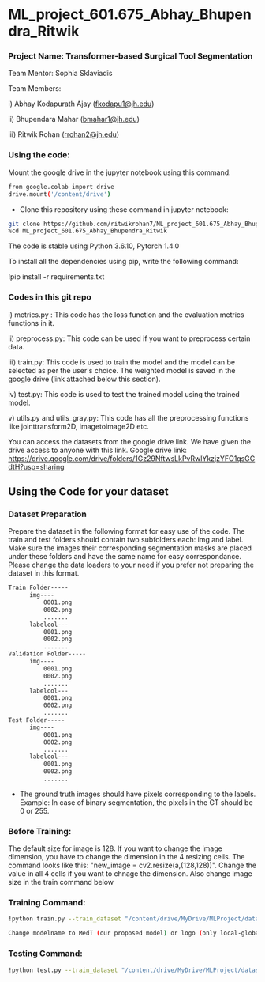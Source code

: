 # ML_project_601.675_Abhay_Bhupendra_Ritwik

### Project Name: Transformer-based Surgical Tool Segmentation
Team Mentor: Sophia Sklaviadis

Team Members:

i) Abhay Kodapurath Ajay (fkodapu1@jh.edu)

ii) Bhupendara Mahar (bmahar1@jh.edu)

iii) Ritwik Rohan (rrohan2@jh.edu)


### Using the code:

Mount the google drive in the jupyter notebook using this command:
```bash
from google.colab import drive
drive.mount('/content/drive')
```

- Clone this repository using these command in jupyter notebook:

```bash
git clone https://github.com/ritwikrohan7/ML_project_601.675_Abhay_Bhupendra_Ritwik.git
%cd ML_project_601.675_Abhay_Bhupendra_Ritwik
```


The code is stable using Python 3.6.10, Pytorch 1.4.0


To install all the dependencies using pip, write the following command:


!pip install -r requirements.txt

### Codes in this git repo

i) metrics.py : This code has the loss function and the evaluation metrics functions in it.

ii) preprocess.py: This code can be used if you want to preprocess certain data.

iii) train.py: This code is used to train the model and the model can be selected as per the user's choice. The weighted model is saved in the google drive (link attached below this section).

iv) test.py: This code is used to test the trained model using the trained model.

v) utils.py and utils_gray.py: This code has all the preprocessing functions like jointtransform2D, imagetoimage2D etc.


You can access the datasets from the google drive link. We have given the drive access to anyone with this link. Google drive link: https://drive.google.com/drive/folders/1Gz29NftwsLkPvRwlYkzjzYFO1qsGCdtH?usp=sharing


## Using the Code for your dataset

### Dataset Preparation

Prepare the dataset in the following format for easy use of the code. The train and test folders should contain two subfolders each: img and label. Make sure the images their corresponding segmentation masks are placed under these folders and have the same name for easy correspondance. Please change the data loaders to your need if you prefer not preparing the dataset in this format.



```bash
Train Folder-----
      img----
          0001.png
          0002.png
          .......
      labelcol---
          0001.png
          0002.png
          .......
Validation Folder-----
      img----
          0001.png
          0002.png
          .......
      labelcol---
          0001.png
          0002.png
          .......
Test Folder-----
      img----
          0001.png
          0002.png
          .......
      labelcol---
          0001.png
          0002.png
          .......

```

- The ground truth images should have pixels corresponding to the labels. Example: In case of binary segmentation, the pixels in the GT should be 0 or 255.
### Before Training:

The default size for image is 128. If you want to change the image dimension, you have to change the dimension in the 4 resizing cells. The command looks like this: "new_image = cv2.resize(a,(128,128))". Change the value in all 4 cells if you want to chnage the dimension. Also change image size in the train command below


### Training Command:

```bash 
!python train.py --train_dataset "/content/drive/MyDrive/MLProject/dataset/Train_resized" --val_dataset "/content/drive/MyDrive/MLProject/dataset/Validation_resized" --direc '/content/drive/MyDrive/MLProject/dataset/Results' --batch_size 4 --epoch 400 --save_freq 10 --modelname "MedT" --learning_rate 0.001 --imgsize 128 --gray "no"
```

```bash
Change modelname to MedT (our proposed model) or logo (only local-global training) to train them according to the model required. 
```

### Testing Command:

```bash 
!python test.py --train_dataset "/content/drive/MyDrive/MLProject/dataset/Train_resized" --loaddirec "/content/drive/MyDrive/MLProject/dataset/Results/390/MedT.pth" --val_dataset "/content/drive/MyDrive/MLProject/dataset/Train_resized" --direc '/content/drive/MyDrive/MLProject/test_set/Results/' --batch_size 1 --modelname "MedT" --imgsize 128 --gray "no"
```

